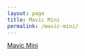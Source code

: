```yaml
---
layout: page
title: Mavic Mini
permalink: /mavic-mini/
---
```


[Mavic Mini](https://www.dji.com/cn/mavic-mini)
